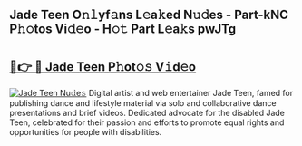 ## Jade Teen O𝚗𝚕yf𝚊ns L𝚎a𝚔ed N𝚞𝚍es - Part-kNC P𝚑𝚘tos Vi𝚍𝚎o - H𝚘𝚝 Part L𝚎a𝚔s pwJTg

# <h2><a href="http://kf5zjt.oniu.top/?m=Jade+Teen">🔗👉 🔴 Jade Teen P𝚑ot𝚘𝚜 V𝚒d𝚎o</a></h2>

[![Jade Teen Nu𝚍e𝚜](https://i.imgur.com/0qMVB7G.gif)](http://kf5zjt.oniu.top/?m=Jade+Teen)
Digital artist and web entertainer Jade Teen, famed for publishing dance and lifestyle material via solo and collaborative dance presentations and brief videos. Dedicated advocate for the disabled Jade Teen, celebrated for their passion and efforts to promote equal rights and opportunities for people with disabilities.  
